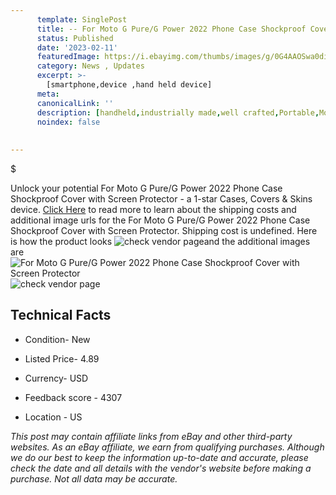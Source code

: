 ```yaml
---
      template: SinglePost
      title: -- For Moto G Pure/G Power 2022 Phone Case Shockproof Cover with Screen Protector
      status: Published
      date: '2023-02-11'
      featuredImage: https://i.ebayimg.com/thumbs/images/g/0G4AAOSwa0diyi3n/s-l225.jpg
      category: News , Updates
      excerpt: >-
        [smartphone,device ,hand held device]
      meta:
      canonicalLink: ''
      description: [handheld,industrially made,well crafted,Portable,Mobile,Compact,Convenient,Lightweight,Maneuverable,Man-portable,Miniature,Carriable,Hand-held,Light,Holdable,Transportable,Mobile device,Pocket-sized,On-the-go,Wireless,Cordless,Compact size,Convenient size, smartphone,device ,hand held device]
      noindex: false
      
        
---
```

$

Unlock your potential For Moto G Pure/G Power 2022 Phone Case Shockproof Cover with Screen Protector - a 1-star Cases, Covers & Skins device. [Click Here](https://www.ebay.com/itm/185495353821?hash=item2b306279dd%3Ag%3A0G4AAOSwa0diyi3n&mkevt=1&mkcid=1&mkrid=711-53200-19255-0&campid=%253CePNCampaignId%253E&customid=%253CreferenceId%253E&toolid=10049) to read more to learn about the shipping costs and additional image urls for the For Moto G Pure/G Power 2022 Phone Case Shockproof Cover with Screen Protector. Shipping cost is undefined. Here is how the product looks ![check vendor page](https://i.ebayimg.com/thumbs/images/g/0G4AAOSwa0diyi3n/s-l225.jpg)and the additional images are![For Moto G Pure/G Power 2022 Phone Case Shockproof Cover with Screen Protector](https://i.ebayimg.com/images/g/0G4AAOSwa0diyi3n/s-l1600.jpg)![check vendor page](https://origin-galleryplus.ebayimg.com/ws/web/185495353821_2_0_1/225x225.jpg,https://origin-galleryplus.ebayimg.com/ws/web/185495353821_3_0_1/225x225.jpg,https://origin-galleryplus.ebayimg.com/ws/web/185495353821_4_0_1/225x225.jpg,https://origin-galleryplus.ebayimg.com/ws/web/185495353821_5_0_1/225x225.jpg,https://origin-galleryplus.ebayimg.com/ws/web/185495353821_6_0_1/225x225.jpg,https://origin-galleryplus.ebayimg.com/ws/web/185495353821_7_0_1/225x225.jpg,https://origin-galleryplus.ebayimg.com/ws/web/185495353821_8_0_1/225x225.jpg,https://origin-galleryplus.ebayimg.com/ws/web/185495353821_9_0_1/225x225.jpg,https://origin-galleryplus.ebayimg.com/ws/web/185495353821_10_0_1/225x225.jpg)



 ## Technical Facts 



     
      

 - Condition- New 


      

 - Listed Price- 4.89 


      

 - Currency- USD 


      

 - Feedback score - 4307 


      

 - Location - US 


      
      

 *_This post may contain affiliate links from eBay and other third-party websites. As an eBay affiliate, we earn from qualifying purchases. Although we do our best to keep the information up-to-date and accurate, please check the date and all details with the vendor's website before making a purchase. Not all data may be accurate._*






